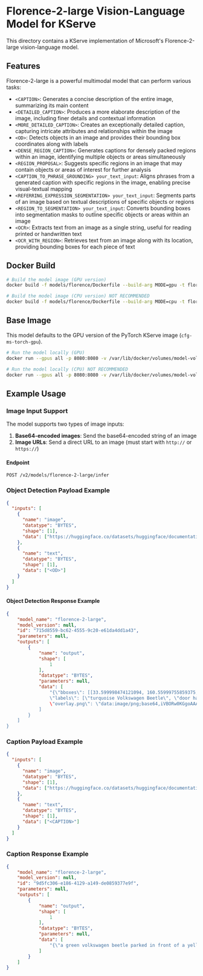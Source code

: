 # Florence-2-large Vision-Language Model for KServe

This directory contains a KServe implementation of Microsoft's Florence-2-large vision-language model.

## Features

Florence-2-large is a powerful multimodal model that can perform various tasks:

- `<CAPTION>`: Generates a concise description of the entire image, summarizing its main content
- `<DETAILED_CAPTION>`: Produces a more elaborate description of the image, including finer details and contextual information
- `<MORE_DETAILED_CAPTION>`: Creates an exceptionally detailed caption, capturing intricate attributes and relationships within the image
- `<OD>`: Detects objects in an image and provides their bounding box coordinates along with labels
- `<DENSE_REGION_CAPTION>`: Generates captions for densely packed regions within an image, identifying multiple objects or areas simultaneously
- `<REGION_PROPOSAL>`: Suggests specific regions in an image that may contain objects or areas of interest for further analysis
- `<CAPTION_TO_PHRASE_GROUNDING> your_text_input`: Aligns phrases from a generated caption with specific regions in the image, enabling precise visual-textual mapping
- `<REFERRING_EXPRESSION_SEGMENTATION> your_text_input`: Segments parts of an image based on textual descriptions of specific objects or regions
- `<REGION_TO_SEGMENTATION> your_text_input`: Converts bounding boxes into segmentation masks to outline specific objects or areas within an image
- `<OCR>`: Extracts text from an image as a single string, useful for reading printed or handwritten text
- `<OCR_WITH_REGION>`: Retrieves text from an image along with its location, providing bounding boxes for each piece of text


## Docker Build

```bash
# Build the model image (GPU version)
docker build -f models/florence/Dockerfile --build-arg MODE=gpu -t florence-predictor:gpu .

# Build the model image (CPU version) NOT RECOMMENDED
docker build -f models/florence/Dockerfile --build-arg MODE=cpu -t florence-predictor:cpu .
```

## Base Image

This model defaults to the GPU version of the PyTorch KServe image (`cfg-ms-torch-gpu`).

```bash
# Run the model locally (GPU)
docker run --gpus all -p 8080:8080 -v /var/lib/docker/volumes/model-volume/_data/florence-2-large:/mnt/models florence-predictor:gpu

# Run the model locally (CPU) NOT RECOMMENDED
docker run --gpus all -p 8080:8080 -v /var/lib/docker/volumes/model-volume/_data/florence-2-large:/mnt/models florence-predictor:cpu
```

## Example Usage

### Image Input Support

The model supports two types of image inputs:

1. **Base64-encoded images**: Send the base64-encoded string of an image
2. **Image URLs**: Send a direct URL to an image (must start with `http://` or `https://`)

#### Endpoint
```
POST /v2/models/florence-2-large/infer
```

### Object Detection Payload Example
```json
{
  "inputs": [
    {
      "name": "image",
      "datatype": "BYTES",
      "shape": [1],
      "data": ["https://huggingface.co/datasets/huggingface/documentation-images/resolve/main/transformers/tasks/car.jpg?download=true"]
    },
    {
      "name": "text",
      "datatype": "BYTES",
      "shape": [1],
      "data": ["<OD>"]
    }
  ]
}
```

#### Object Detection Response Example
```json
{
    "model_name": "florence-2-large",
    "model_version": null,
    "id": "715d8559-bc62-4555-9c20-e61da4dd1a43",
    "parameters": null,
    "outputs": [
        {
            "name": "output",
            "shape": [
                1
            ],
            "datatype": "BYTES",
            "parameters": null,
            "data": [
                "{\"bboxes\": [[33.599998474121094, 160.55999755859375, 596.7999877929688, 371.7599792480469], [271.67999267578125, 242.1599884033203, 302.3999938964844, 246.95999145507812]], 
                \"labels\": [\"turquoise Volkswagen Beetle\", \"door handle\"]",
                \"overlay.png\": \"data:image/png;base64,iVBORw0KGgoAAAANSUhEUgAAASwAAAEsCAYAAAB5fY51AAAgAElEQVR4nOzdeXxU1f7/8e9f...rest of the base64 string"\}"
            ]
        }
    ]
}
```

### Caption Payload Example
```json
{
  "inputs": [
    {
      "name": "image",
      "datatype": "BYTES",
      "shape": [1],
      "data": ["https://huggingface.co/datasets/huggingface/documentation-images/resolve/main/transformers/tasks/car.jpg?download=true"]
    },
    {
      "name": "text",
      "datatype": "BYTES",
      "shape": [1],
      "data": ["<CAPTION>"]
    }
  ]
}
```

### Caption Response Example
```json
{
    "model_name": "florence-2-large",
    "model_version": null,
    "id": "9d5fc306-e186-4129-a149-de0859377e9f",
    "parameters": null,
    "outputs": [
        {
            "name": "output",
            "shape": [
                1
            ],
            "datatype": "BYTES",
            "parameters": null,
            "data": [
                "{\"a green volkswagen beetle parked in front of a yellow building\"}"
            ]
        }
    ]
}
```